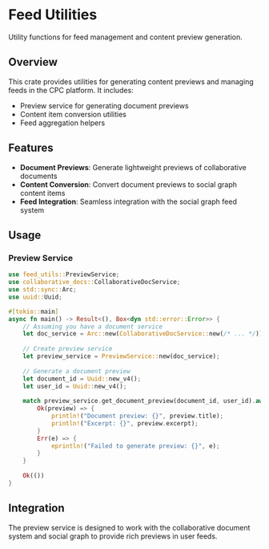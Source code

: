 # Feed Utilities

Utility functions for feed management and content preview generation.

## Overview

This crate provides utilities for generating content previews and managing feeds in the CPC platform. It includes:

- Preview service for generating document previews
- Content item conversion utilities
- Feed aggregation helpers

## Features

- **Document Previews**: Generate lightweight previews of collaborative documents
- **Content Conversion**: Convert document previews to social graph content items
- **Feed Integration**: Seamless integration with the social graph feed system

## Usage

### Preview Service

```rust
use feed_utils::PreviewService;
use collaborative_docs::CollaborativeDocService;
use std::sync::Arc;
use uuid::Uuid;

#[tokio::main]
async fn main() -> Result<(), Box<dyn std::error::Error>> {
    // Assuming you have a document service
    let doc_service = Arc::new(CollaborativeDocService::new(/* ... */));
    
    // Create preview service
    let preview_service = PreviewService::new(doc_service);
    
    // Generate a document preview
    let document_id = Uuid::new_v4();
    let user_id = Uuid::new_v4();
    
    match preview_service.get_document_preview(document_id, user_id).await {
        Ok(preview) => {
            println!("Document preview: {}", preview.title);
            println!("Excerpt: {}", preview.excerpt);
        }
        Err(e) => {
            eprintln!("Failed to generate preview: {}", e);
        }
    }
    
    Ok(())
}
```

## Integration

The preview service is designed to work with the collaborative document system and social graph to provide rich previews in user feeds.